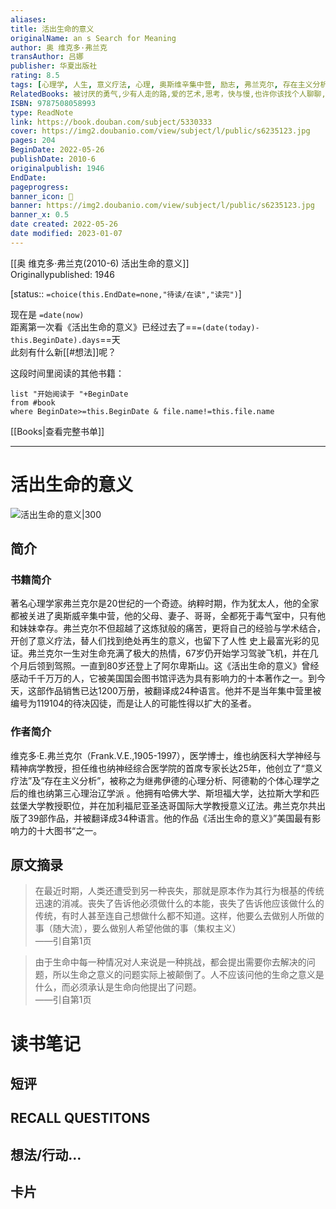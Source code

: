 ```yaml
---
aliases: 
title: 活出生命的意义
originalName: an s Search for Meaning
author: 奥 维克多·弗兰克
transAuthor: 吕娜
publisher: 华夏出版社
rating: 8.5
tags: [心理学, 人生, 意义疗法, 心理, 奥斯维辛集中营, 励志, 弗兰克尔, 存在主义分析, 意义, 成长, book]
RelatedBooks: 被讨厌的勇气,少有人走的路,爱的艺术,思考，快与慢,也许你该找个人聊聊,人生的智慧,非暴力沟通,人生十二法则,掌控习惯,亲密关系（第5版）
ISBN: 9787508058993
type: ReadNote
link: https://book.douban.com/subject/5330333
cover: https://img2.doubanio.com/view/subject/l/public/s6235123.jpg
pages: 204
BeginDate: 2022-05-26
publishDate: 2010-6
originalpublish: 1946
EndDate:
pageprogress:
banner_icon: 📖
banner: https://img2.doubanio.com/view/subject/l/public/s6235123.jpg
banner_x: 0.5
date created: 2022-05-26
date modified: 2023-01-07
---
```


[[奥 维克多·弗兰克(2010-6)  活出生命的意义]]  
Originallypublished: 1946

 

[status:: `=choice(this.EndDate=none,"待读/在读","读完")`]

现在是 `=date(now)`  
距离第一次看《活出生命的意义》已经过去了==`=(date(today)-this.BeginDate).days`==天  
此刻有什么新[[#想法]]呢？

这段时间里阅读的其他书籍：

```dataview
list "开始阅读于 "+BeginDate
from #book 
where BeginDate>=this.BeginDate & file.name!=this.file.name
```

[[Books|查看完整书单]]

---

# 活出生命的意义

![活出生命的意义|300](https://img2.doubanio.com/view/subject/l/public/s6235123.jpg)

## 简介

### 书籍简介

著名心理学家弗兰克尔是20世纪的一个奇迹。纳粹时期，作为犹太人，他的全家都被关进了奥斯威辛集中营，他的父母、妻子、哥哥，全都死于毒气室中，只有他和妹妹幸存。弗兰克尔不但超越了这炼狱般的痛苦，更将自己的经验与学术结合，开创了意义疗法，替人们找到绝处再生的意义，也留下了人性 史上最富光彩的见证。弗兰克尔一生对生命充满了极大的热情，67岁仍开始学习驾驶飞机，并在几个月后领到驾照。一直到80岁还登上了阿尔卑斯山。这《活出生命的意义》曾经感动千千万万的人，它被美国国会图书馆评选为具有影响力的十本著作之一。到今天，这部作品销售已达1200万册，被翻译成24种语言。他并不是当年集中营里被编号为119104的待决囚徒，而是让人的可能性得以扩大的圣者。

### 作者简介

维克多·E.弗兰克尔（Frank.V.E.,1905-1997），医学博士，维也纳医科大学神经与精神病学教授，担任维也纳神经综合医学院的首席专家长达25年，他创立了“意义疗法”及“存在主义分析”，被称之为继弗伊德的心理分析、阿德勒的个体心理学之后的维也纳第三心理治辽学派 。他拥有哈佛大学、斯坦福大学，达拉斯大学和匹兹堡大学教授职位，并在加利福尼亚圣迭哥国际大学教授意义辽法。弗兰克尔共出版了39部作品，并被翻译成34种语言。他的作品《活出生命的意义》”美国最有影响力的十大图书“之一。

## 原文摘录

> 在最近时期，人类还遭受到另一种丧失，那就是原本作为其行为根基的传统迅速的消减。丧失了告诉他必须做什么的本能，丧失了告诉他应该做什么的传统，有时人甚至连自己想做什么都不知道。这样，他要么去做别人所做的事（随大流），要么做别人希望他做的事（集权主义）  
——引自第1页

> 由于生命中每一种情况对人来说是一种挑战，都会提出需要你去解决的问题，所以生命之意义的问题实际上被颠倒了。人不应该问他的生命之意义是什么，而必须承认是生命向他提出了问题。  
——引自第1页

# 读书笔记

## 短评

## RECALL QUESTITONS

## 想法/行动…

## 卡片

